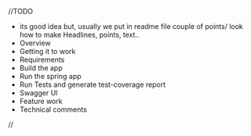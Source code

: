 //TODO
* its good idea but, usually we put in readme file couple of points/ look how to make Headlines, points, text..
* Overview
* Getting it to work
* Requirements
* Build the app
* Run the spring app
* Run Tests and generate test-coverage report
* Swagger UI
* Feature work
* Technical comments

//